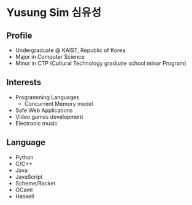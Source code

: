 # Yusung Sim 심유성
## Profile
* Undergraduate @ KAIST, Republic of Korea
* Major in Computer Science
* Minor in CTP (Cultural Technology graduate school minor Program)

## Interests
* Programming Languages
  * Concurrent Memory model
* Safe Web Applications
* Video games development
* Electronic music

## Language
* Python
* C/C++
* Java
* JavaScript
* Scheme/Racket
* OCaml
* Haskell
